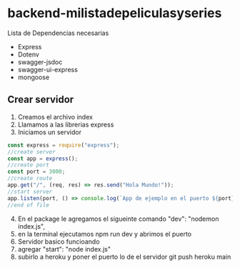 # backend-milistadepeliculasyseries

Lista de Dependencias necesarias

- Express
- Dotenv
- swagger-jsdoc
- swagger-ui-express
- mongoose

## Crear servidor

1. Creamos el archivo index
2. Llamamos a las librerias express
3. Iniciamos un servidor

```js
const express = require("express");
//create server
const app = express();
//create port
const port = 3000;
//create route
app.get("/", (req, res) => res.send("Hola Mundo!"));
//start server
app.listen(port, () => console.log(`App de ejemplo en el puerto ${port}!`));
//end of file
```

4. En el package le agregamos el sigueinte comando "dev": "nodemon index.js",
5. en la terminal ejecutamos npm run dev y abrimos el puerto
6. Servidor basico funcioando
7. agregar "start": "node index.js"
8. subirlo a heroku y poner el puerto lo de el servidor
   git push heroku main

